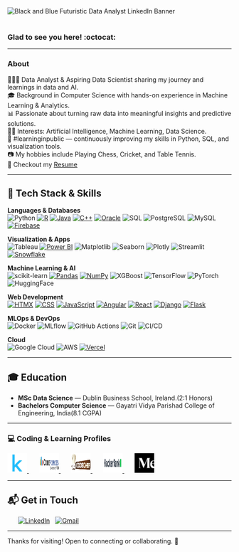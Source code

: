 

<img width="1584" height="396" alt="Black and Blue Futuristic Data Analyst LinkedIn Banner" src="https://github.com/user-attachments/assets/4a3176cc-b7fa-4a1f-a7df-ae4eba552530" />
<br/>
<br/>


### Glad to see you here! :octocat:

---
### About 
👨🏻‍💻 Data Analyst & Aspiring Data Scientist sharing my journey and learnings in data and AI.<br/>
🎓 Background in Computer Science with hands-on experience in Machine Learning & Analytics.<br/>
📊 Passionate about turning raw data into meaningful insights and predictive solutions.<br/>
👨‍💻   Interests: Artificial Intelligence, Machine Learning, Data Science.<br/>
🌱 #learninginpublic — continuously improving my skills in Python, SQL, and visualization tools.<br/>
📷   My hobbies include Playing Chess, Cricket, and Table Tennis.<br/>
📝 Checkout my [Resume](https://drive.google.com/drive/folders/1eKEQt7wMJNh1sA2Y_KlWHcN_li4K1HEd?usp=sharing)

---

## 🧰 Tech Stack & Skills

**Languages & Databases**  
![Python](https://img.shields.io/badge/Python-3776AB?style=flat&logo=python&logoColor=white)
[![R](https://img.shields.io/badge/R-%23276DC3.svg?logo=r&logoColor=white)](#)
[![Java](https://img.shields.io/badge/Java-%23ED8B00.svg?logo=openjdk&logoColor=white)](#)
[![C++](https://img.shields.io/badge/C++-%2300599C.svg?logo=c%2B%2B&logoColor=white)](#)
[![Oracle](https://custom-icon-badges.demolab.com/badge/Oracle-F80000?logo=oracle&logoColor=fff)](#)
![SQL](https://img.shields.io/badge/SQL-003B57?style=flat&logo=postgresql&logoColor=white)
![PostgreSQL](https://img.shields.io/badge/PostgreSQL-336791?style=flat&logo=postgresql&logoColor=white)
![MySQL](https://img.shields.io/badge/MySQL-4479A1?style=flat&logo=mysql&logoColor=white)
[![Firebase](https://img.shields.io/badge/Firebase-039BE5?logo=Firebase&logoColor=white)](#)


**Visualization & Apps**  
![Tableau](https://img.shields.io/badge/Tableau-E97627?style=flat&logo=tableau&logoColor=white)
[![Power BI](https://custom-icon-badges.demolab.com/badge/Power%20BI-F1C912?logo=power-bi&logoColor=fff)](#)
![Matplotlib](https://img.shields.io/badge/Matplotlib-11557C?style=flat&logo=python&logoColor=white)
![Seaborn](https://img.shields.io/badge/Seaborn-4C8CBF?style=flat&logo=python&logoColor=white)
![Plotly](https://img.shields.io/badge/Plotly-3F4F75?style=flat&logo=plotly&logoColor=white)
![Streamlit](https://img.shields.io/badge/Streamlit-FF4B4B?style=flat&logo=streamlit&logoColor=white)
[![Snowflake](https://img.shields.io/badge/Snowflake-29B5E8?logo=snowflake&logoColor=fff)](#)



**Machine Learning & AI**  
![scikit-learn](https://img.shields.io/badge/Scikit--learn-F7931E?style=flat&logo=scikit-learn&logoColor=white)
[![Pandas](https://img.shields.io/badge/Pandas-150458?logo=pandas&logoColor=fff)](#)
[![NumPy](https://img.shields.io/badge/NumPy-4DABCF?logo=numpy&logoColor=fff)](#)
![XGBoost](https://img.shields.io/badge/XGBoost-EC6523?style=flat&logo=xgboost&logoColor=white)
![TensorFlow](https://img.shields.io/badge/TensorFlow-FF6F00?style=flat&logo=tensorflow&logoColor=white)
![PyTorch](https://img.shields.io/badge/PyTorch-EE4C2C?style=flat&logo=pytorch&logoColor=white)
![HuggingFace](https://img.shields.io/badge/Hugging%20Face-F7931E?style=flat&logo=huggingface&logoColor=white)

**Web Development**  
[![HTMX](https://img.shields.io/badge/HTMX-36C?logo=htmx&logoColor=fff)](#)
[![CSS](https://img.shields.io/badge/CSS-639?logo=css&logoColor=fff)](#)
[![JavaScript](https://img.shields.io/badge/JavaScript-F7DF1E?logo=javascript&logoColor=000)](#)
[![Angular](https://img.shields.io/badge/Angular-%23DD0031.svg?logo=angular&logoColor=white)](#)
[![React](https://img.shields.io/badge/React-%2320232a.svg?logo=react&logoColor=%2361DAFB)](#)
[![Django](https://img.shields.io/badge/Django-%23092E20.svg?logo=django&logoColor=white)](#)
[![Flask](https://img.shields.io/badge/Flask-000?logo=flask&logoColor=fff)](#)




**MLOps & DevOps**  
![Docker](https://img.shields.io/badge/Docker-2496ED?style=flat&logo=docker&logoColor=white)
![MLflow](https://img.shields.io/badge/MLflow-0194E2?style=flat&logo=mlflow&logoColor=white)
![GitHub Actions](https://img.shields.io/badge/GitHub%20Actions-000000?style=flat&logo=githubactions&logoColor=white)
![Git](https://img.shields.io/badge/Git-F05032?style=flat&logo=git&logoColor=white)
![CI/CD](https://img.shields.io/badge/CI%2FCD-A3A3A3?style=flat)

**Cloud**  
![Google Cloud](https://img.shields.io/badge/Google%20Cloud-4285F4?style=flat&logo=googlecloud&logoColor=white)
![AWS](https://img.shields.io/badge/AWS-232F3E?style=flat&logo=amazonaws&logoColor=white)
[![Vercel](https://img.shields.io/badge/Vercel-%23000000.svg?logo=vercel&logoColor=white)](#)


---
## 🎓 Education

- **MSc Data Science** — Dublin Business School, Ireland.(2:1 Honors)
- **Bachelors Computer Science** — Gayatri Vidya Parishad College of Engineering, India(8.1 CGPA)

---


<div align="left">

  <h3>💻 Coding & Learning Profiles</h3>

<a href="https://www.kaggle.com/dinuuu" target="_blank" rel="noopener noreferrer">
  <img src="images/kaggle.jpeg" alt="Kaggle" width="44" height="44" />
</a>&nbsp;&nbsp;&nbsp;&nbsp;&nbsp;

<a href="https://codeforces.com/profile/dinesh_barri" target="_blank" rel="noopener noreferrer">
  <img src="images/codeforces.png" alt="Codeforces" width="44" height="44" />
</a>&nbsp;&nbsp;&nbsp;&nbsp;&nbsp;

<a href="https://www.codechef.com/users/dinesh_barri" target="_blank" rel="noopener noreferrer">
  <img src="images/codechef.png" alt="CodeChef" width="44" height="44" />
</a>&nbsp;&nbsp;&nbsp;&nbsp;&nbsp;


<a href="https://br.spoj.com/SPOJ/users/dineshbarri/" target="_blank" rel="noopener noreferrer">
  <img src="images/hackerrank.png" alt="HackerRank" width="44" height="44" />
</a>&nbsp;&nbsp;&nbsp;&nbsp;&nbsp;

<a href="https://medium.com/@dineshbarri" target="_blank" rel="noopener noreferrer">
  <img src="images/medium.jpeg" alt="Medium" width="44" height="44" />
</a>


</div>

---





## 📬 Get in Touch

&nbsp; &nbsp; &nbsp;
[![LinkedIn](https://skillicons.dev/icons?i=linkedin)](https://www.linkedin.com/in/dinesh-barri/) &nbsp;
[![Gmail](https://skillicons.dev/icons?i=gmail)](mailto:dineshbarri1997@gmail.com?subject=Hello%20Dinesh,%20From%20Github) &nbsp;

---

Thanks for visiting! Open to connecting or collaborating. 🚀





